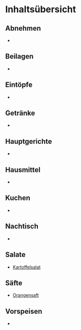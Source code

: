 # Inhaltsübersicht

## Abnehmen
* 

## Beilagen
* 

## Eintöpfe
* 

## Getränke
* 

## Hauptgerichte
* 

## Hausmittel
* 

## Kuchen
* 

## Nachtisch
* 

## Salate
* [Kartoffelsalat](Salate/Kartoffelsalat.mkd)

## Säfte
* [Orangensaft](Säfte/Orangensaft.mkd)

## Vorspeisen
* 
